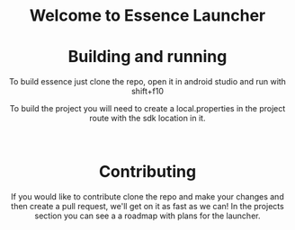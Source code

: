 <!--suppress ALL -->
<div align="center">

<h1 align="center">
  Welcome to Essence Launcher
</h1>

<h1>
  Building and running
</h1>

To build essence just clone the repo, open it in android studio and run with shift+f10

To build the project you will need to create a local.properties in the project route with the sdk location in it.

<br>

<h1>
  Contributing
</h1>

If you would like to contribute clone the repo and make your changes and then create a pull request, we'll get on it as fast as we can! In the projects section you can see a a roadmap with plans for the launcher.

</div>
